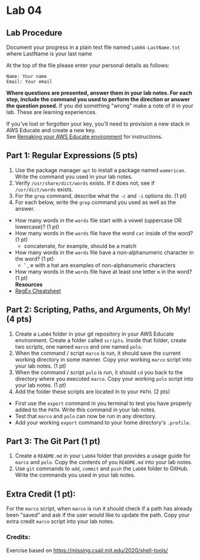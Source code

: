 # Lab 04

## Lab Procedure
Document your progress in a plain text file named `Lab04-LastName.txt`  
where LastName is your last name

At the top of the file please enter your personal details as follows:
```
Name: Your name
Email: Your email

```

**Where questions are presented, answer them in your lab notes.  For each step, include the command you used to perform the direction or answer the question posed.**  If you did something "wrong" make a note of it in your lab.  These are learning experiences.

If you've lost or forgotten your key, you'll need to provision a new stack in AWS Educate and create a new key.  
See [Remaking your AWS Educate environment](../../..) for instructions.

## Part 1: Regular Expressions (5 pts)
1. Use the package manager `apt` to install a package named `wamerican`.  Write the command you used in your lab notes.
2. Verify `/usr/share/dict/words` exists.  If it does not, see if `/usr/dict/words` exists.
3. For the `grep` command, describe what the `-c` and `-i` options do. (1 pt)
4. For each below, write the `grep` command you used as well as the answer.
* How many words in the `words` file start with a vowel (uppercase OR lowercase)? (1 pt)
* How many words in the `words` file have the word `cat` inside of the word? (1 pt)
    * concatenate, for example, should be a match
* How many words in the `words` file have a non-alphanumeric character in the word? (1 pt)
    * ' , e with a hat are examples of non-alphanumeric characters
* How many words in the `words` file have at least one letter `m` in the word? (1 pt)  
**Resources**
* [RegEx Cheatsheet](http://web.mit.edu/hackl/www/lab/turkshop/slides/regex-cheatsheet.pdf)

## Part 2: Scripting, Paths, and Arguments, Oh My! (4 pts)
1. Create a `Lab04` folder in your git repository in your AWS Educate environment.  Create a folder called `scripts`.  Inside that folder, create two scripts, one named `marco` and one named `polo`.  
2. When the command / script `marco` is run, it should save the current working directory in some manner.  Copy your working `marco` script into your lab notes. (1 pt)
3. When the command / script `polo` is run, it should `cd` you back to the directory where you executed `marco`.  Copy your working `polo` script into your lab notes. (1 pt)
4. Add the folder these scripts are located in to your `PATH`.  (2 pts)
* First use the `export` command in you terminal to test you have properly added to the `PATH`. Write this command in your lab notes. 
* Test that `marco` and `polo` can now be run in any directory.  
* Add your working `export` command to your home directory's `.profile`.

## Part 3: The Git Part (1 pt)
1. Create a `README.md` in your `Lab04` folder that provides a usage guide for `marco` and `polo`.  Copy the contents of you `README.md` into your lab notes.
2. Use `git` commands to `add`, `commit` and `push` the `Lab04` folder to GitHub.  Write the commands you used in your lab notes.

## Extra Credit (1 pt): 
For the `marco` script, when `marco` is run it should check if a path has already been "saved" and ask if the user would like to update the path.  Copy your extra credit `marco` script into your lab notes.

### Credits:  
Exercise based on https://missing.csail.mit.edu/2020/shell-tools/